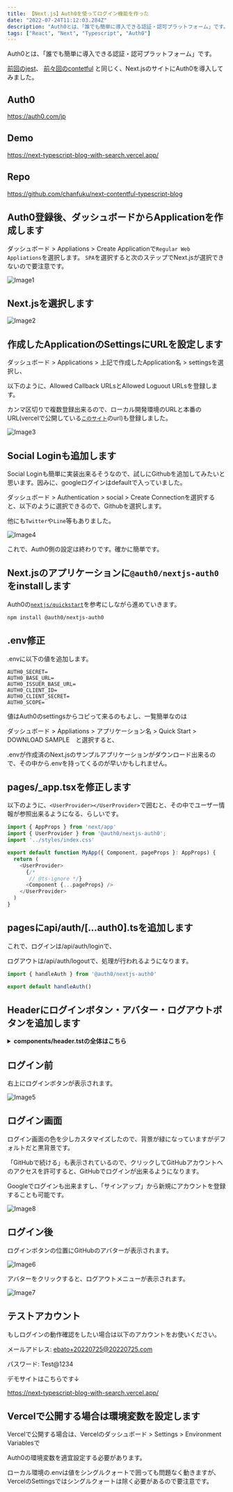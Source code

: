 ```yaml
---
title: 【Next.js】Auth0を使ってログイン機能を作った
date: "2022-07-24T11:12:03.284Z"
description: "Auth0とは、「誰でも簡単に導入できる認証・認可プラットフォーム」です。"
tags: ["React", "Next", "Typescript", "Auth0"]
---
```


Auth0とは、「誰でも簡単に導入できる認証・認可プラットフォーム」です。

[前回のjest](../20220718-next-jest)、
[前々回のcontetful](../20220710-next-contentful)
と同じく、Next.jsのサイトにAuth0を導入してみました。

## Auth0

<a href="https://auth0.com/jp" target="_blank">
https://auth0.com/jp
</a>

## Demo

<a href="https://next-typescript-blog-with-search.vercel.app/">
https://next-typescript-blog-with-search.vercel.app/
</a>

## Repo

<a href="https://github.com/chanfuku/next-contentful-typescript-blog" target="_blank">
https://github.com/chanfuku/next-contentful-typescript-blog
</a>

## Auth0登録後、ダッシュボードからApplicationを作成します

ダッシュボード > Appliations > Create Applicationで`Regular Web Appliations`を選択します。
`SPA`を選択すると次のステップでNext.jsが選択できないので要注意です。

![Image1](./img1.png)

## Next.jsを選択します

![Image2](./img2.png)

## 作成したApplicationのSettingsにURLを設定します

ダッシュボード > Applications > 上記で作成したApplication名 > settingsを選択し、

以下のように、Allowed Callback URLsとAllowed Loguout URLsを登録します。

カンマ区切りで複数登録出来るので、ローカル開発環境のURLと本番のURL(vercelで公開している<a href="https://next-typescript-blog-with-search.vercel.app/" target="_blank">`このサイト`</a>のurl)も登録しました。

![Image3](./img3.png)

## Social Loginも追加します

Social Loginも簡単に実装出来るそうなので、試しにGithubを追加してみたいと思います。因みに、googleログインはdefaultで入っていました。

ダッシュボード > Authentication > social > Create Connectionを選択すると、以下のように選択できるので、Githubを選択します。

他にも`Twitter`や`Line`等もありました。

![Image4](./img4.png)

これで、Auth0側の設定は終わりです。確かに簡単です。

## Next.jsのアプリケーションに`@auth0/nextjs-auth0`をinstallします

Auth0の<a href="https://auth0.com/docs/quickstart/webapp/nextjs/interactive" target="_blank">`nextjs/quickstart`</a>を参考にしながら進めていきます。

```
npm install @auth0/nextjs-auth0
```

## .env修正
.envに以下の値を追加します。

```
AUTH0_SECRET=
AUTH0_BASE_URL=
AUTH0_ISSUER_BASE_URL=
AUTH0_CLIENT_ID=
AUTH0_CLIENT_SECRET=
AUTH0_SCOPE=
```

値はAuth0のsettingsからコピって来るのもよし、一覧簡単なのは

ダッシュボード > Appliations > アプリケーション名 > Quick Start > DOWNLOAD SAMPLE　と選択すると、

.envが作成済のNext.jsのサンプルアプリケーションがダウンロード出来るので、その中から.envを持ってくるのが早いかもしれません。

## pages/_app.tsxを修正します

以下のように、`<UserProvider></UserProvider>`で囲むと、その中でユーザー情報が参照出来るようになる、らしいです。

```js
import { AppProps } from 'next/app'
import { UserProvider } from '@auth0/nextjs-auth0';
import '../styles/index.css'

export default function MyApp({ Component, pageProps }: AppProps) {
  return (
    <UserProvider>
      {/*
       // @ts-ignore */}
      <Component {...pageProps} />
    </UserProvider>
  )
}
```

## pagesにapi/auth/[...auth0].tsを追加します

これで、ログインは/api/auth/loginで、

ログアウトは/api/auth/logoutで、処理が行われるようになります。

```js
import { handleAuth } from '@auth0/nextjs-auth0'

export default handleAuth()
```

## Headerにログインボタン・アバター・ログアウトボタンを追加します

<details>
<summary><strong>components/header.tstの全体はこちら</strong></summary>

```js
import { useState } from 'react'
import { useRouter } from 'next/router'
import { useUser } from '@auth0/nextjs-auth0'
import Avatar from '@mui/material/Avatar'
import Button from '@mui/material/Button'
import Menu from '@mui/material/Menu'
import MenuItem from '@mui/material/MenuItem'
import { getItemsFromStorage, makeQuerySearchParams } from '../lib/search'

const Header = () => {
  const router = useRouter()
  const { user, isLoading } = useUser()
  const [anchorEl, setAnchorEl] = useState<null | HTMLElement>(null)
  const open = Boolean(anchorEl)

  const toTopPage = () => {
    const { keyword, selectedTags } = getItemsFromStorage()
    router.push({
      pathname: '/',
      query: makeQuerySearchParams({ keyword, selectedTags })
    })
  }

  const handleClick = (event: React.MouseEvent<HTMLButtonElement>) => {
    setAnchorEl(event.currentTarget)
  };
  const handleClose = () => {
    setAnchorEl(null)
    router.push('/api/auth/logout')
  };

  return (
    <section className='mt-5 mb-16 flex justify-between'>
      <h2>
        <a onClick={toTopPage}><img src="http://placehold.jp/3d4070/ffffff/200x50.png?text=logo" alt="サンプルサイト" /></a>
      </h2>
      {!isLoading && !user && (
        <a href="/api/auth/login">
          <Button variant="outlined">ログイン</Button>
        </a>
      )}
      {user && (
        <>
          <Button
            id="basic-button"
            aria-controls={open ? 'basic-menu' : undefined}
            aria-haspopup="true"
            aria-expanded={open ? 'true' : undefined}
            onClick={handleClick}
          >
          <Avatar
            alt="avatar"
            src={user.picture || ''}
          />
          </Button>
          <Menu
            id="basic-menu"
            anchorEl={anchorEl}
            open={open}
            onClose={handleClose}
            MenuListProps={{
              'aria-labelledby': 'basic-button',
            }}
          >
            <MenuItem onClick={handleClose}>ログアウト</MenuItem>
          </Menu>
        </>
      )}
    </section>
  )
}

export default Header
```

</details>

## ログイン前

右上にログインボタンが表示されます。

![Image5](./img5.png)

## ログイン画面

ログイン画面の色を少しカスタマイズしたので、背景が緑になっていますがデフォルトだと黒背景です。

「GitHubで続ける」も表示されているので、クリックしてGitHubアカウントへのアクセスを許可すると、GitHubでログインが出来るようになります。

Googleでログインも出来ますし、「サインアップ」から新規にアカウントを登録することも可能です。

![Image8](./img8.png)

## ログイン後

ログインボタンの位置にGitHubのアバターが表示されます。

![Image6](./img6.png)

アバターをクリックすると、ログアウトメニューが表示されます。

![Image7](./img7.png)

## テストアカウント

もしログインの動作確認をしたい場合は以下のアカウントをお使いください。

メールアドレス: ebato+20220725@20220725.com

パスワード: Test@1234

デモサイトはこちらです↓

<a href="https://next-typescript-blog-with-search.vercel.app/">
https://next-typescript-blog-with-search.vercel.app/
</a>

## Vercelで公開する場合は環境変数を設定します

Vercelで公開する場合は、Vercelのダッシュボード > Settings > Environment Variablesで

Auth0の環境変数を適宜設定する必要があります。

ローカル環境の.envは値をシングルクォートで囲っても問題なく動きますが、VercelのSettingsではシングルクォートは除く必要があるので要注意です。
